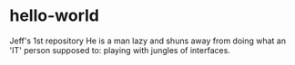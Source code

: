# hello-world
Jeff's 1st repository
He is a man lazy and shuns away from doing what an 'IT' person supposed to: playing with jungles of interfaces.
